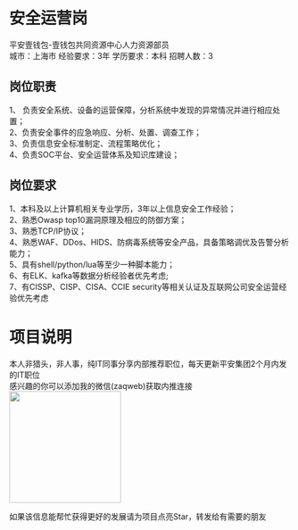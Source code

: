 # 安全运营岗
平安壹钱包-壹钱包共同资源中心人力资源部员  
城市：上海市 经验要求：3年 学历要求：本科  招聘人数：3

## 岗位职责
1、	负责安全系统、设备的运营保障，分析系统中发现的异常情况并进行相应处置；   
2、负责安全事件的应急响应、分析、处置、调查工作；   
3、负责信息安全标准制定、流程策略优化；   
4、负责SOC平台、安全运营体系及知识库建设；

## 岗位要求
1、本科及以上计算机相关专业学历，3年以上信息安全工作经验；   
2、熟悉Owasp top10漏洞原理及相应的防御方案；   
3、熟悉TCP/IP协议；   
4、熟悉WAF、DDos、HIDS、防病毒系统等安全产品，具备策略调优及告警分析能力；   
5、具有shell/python/lua等至少一种脚本能力；   
6、有ELK、kafka等数据分析经验者优先考虑;   
7、有CISSP、CISP、CISA、CCIE security等相关认证及互联网公司安全运营经验优先考虑

# 项目说明

本人非猎头，非人事，纯IT同事分享内部推荐职位，每天更新平安集团2个月内发的IT职位  
感兴趣的你可以添加我的微信(zaqweb)获取内推连接  
<img src="https://github.com/zaqweb/PA-IT-JOBS/blob/master/WechatICode.jpeg"  height="200" width="200">

如果该信息能帮忙获得更好的发展请为项目点亮Star，转发给有需要的朋友




